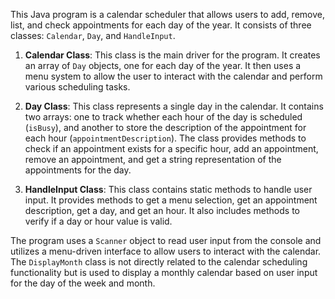 This Java program is a calendar scheduler that allows users to add, remove, list, and check appointments for each day of the year. It consists of three classes: `Calendar`, `Day`, and `HandleInput`.

1. **Calendar Class**: This class is the main driver for the program. It creates an array of `Day` objects, one for each day of the year. It then uses a menu system to allow the user to interact with the calendar and perform various scheduling tasks.

2. **Day Class**: This class represents a single day in the calendar. It contains two arrays: one to track whether each hour of the day is scheduled (`isBusy`), and another to store the description of the appointment for each hour (`appointmentDescription`). The class provides methods to check if an appointment exists for a specific hour, add an appointment, remove an appointment, and get a string representation of the appointments for the day.

3. **HandleInput Class**: This class contains static methods to handle user input. It provides methods to get a menu selection, get an appointment description, get a day, and get an hour. It also includes methods to verify if a day or hour value is valid.

The program uses a `Scanner` object to read user input from the console and utilizes a menu-driven interface to allow users to interact with the calendar. The `DisplayMonth` class is not directly related to the calendar scheduling functionality but is used to display a monthly calendar based on user input for the day of the week and month.
